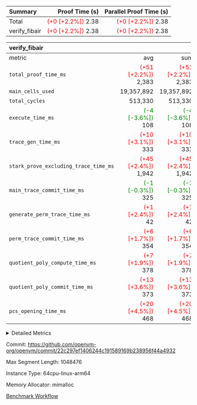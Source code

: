 | Summary | Proof Time (s) | Parallel Proof Time (s) |
|:---|---:|---:|
| Total | <span style='color: red'>(+0 [+2.2%])</span> 2.38 | <span style='color: red'>(+0 [+2.2%])</span> 2.38 |
| verify_fibair | <span style='color: red'>(+0 [+2.2%])</span> 2.38 | <span style='color: red'>(+0 [+2.2%])</span> 2.38 |


| verify_fibair |||||
|:---|---:|---:|---:|---:|
|metric|avg|sum|max|min|
| `total_proof_time_ms ` | <span style='color: red'>(+51 [+2.2%])</span> 2,383 | <span style='color: red'>(+51 [+2.2%])</span> 2,383 | <span style='color: red'>(+51 [+2.2%])</span> 2,383 | <span style='color: red'>(+51 [+2.2%])</span> 2,383 |
| `main_cells_used     ` |  19,357,892 |  19,357,892 |  19,357,892 |  19,357,892 |
| `total_cycles        ` |  513,330 |  513,330 |  513,330 |  513,330 |
| `execute_time_ms     ` | <span style='color: green'>(-4 [-3.6%])</span> 108 | <span style='color: green'>(-4 [-3.6%])</span> 108 | <span style='color: green'>(-4 [-3.6%])</span> 108 | <span style='color: green'>(-4 [-3.6%])</span> 108 |
| `trace_gen_time_ms   ` | <span style='color: red'>(+10 [+3.1%])</span> 333 | <span style='color: red'>(+10 [+3.1%])</span> 333 | <span style='color: red'>(+10 [+3.1%])</span> 333 | <span style='color: red'>(+10 [+3.1%])</span> 333 |
| `stark_prove_excluding_trace_time_ms` | <span style='color: red'>(+45 [+2.4%])</span> 1,942 | <span style='color: red'>(+45 [+2.4%])</span> 1,942 | <span style='color: red'>(+45 [+2.4%])</span> 1,942 | <span style='color: red'>(+45 [+2.4%])</span> 1,942 |
| `main_trace_commit_time_ms` | <span style='color: green'>(-1 [-0.3%])</span> 325 | <span style='color: green'>(-1 [-0.3%])</span> 325 | <span style='color: green'>(-1 [-0.3%])</span> 325 | <span style='color: green'>(-1 [-0.3%])</span> 325 |
| `generate_perm_trace_time_ms` | <span style='color: red'>(+1 [+2.4%])</span> 42 | <span style='color: red'>(+1 [+2.4%])</span> 42 | <span style='color: red'>(+1 [+2.4%])</span> 42 | <span style='color: red'>(+1 [+2.4%])</span> 42 |
| `perm_trace_commit_time_ms` | <span style='color: red'>(+6 [+1.7%])</span> 354 | <span style='color: red'>(+6 [+1.7%])</span> 354 | <span style='color: red'>(+6 [+1.7%])</span> 354 | <span style='color: red'>(+6 [+1.7%])</span> 354 |
| `quotient_poly_compute_time_ms` | <span style='color: red'>(+7 [+1.9%])</span> 378 | <span style='color: red'>(+7 [+1.9%])</span> 378 | <span style='color: red'>(+7 [+1.9%])</span> 378 | <span style='color: red'>(+7 [+1.9%])</span> 378 |
| `quotient_poly_commit_time_ms` | <span style='color: red'>(+13 [+3.6%])</span> 373 | <span style='color: red'>(+13 [+3.6%])</span> 373 | <span style='color: red'>(+13 [+3.6%])</span> 373 | <span style='color: red'>(+13 [+3.6%])</span> 373 |
| `pcs_opening_time_ms ` | <span style='color: red'>(+20 [+4.5%])</span> 468 | <span style='color: red'>(+20 [+4.5%])</span> 468 | <span style='color: red'>(+20 [+4.5%])</span> 468 | <span style='color: red'>(+20 [+4.5%])</span> 468 |



<details>
<summary>Detailed Metrics</summary>

|  | verify_program_compile_ms | total_cells | stark_prove_excluding_trace_time_ms | quotient_poly_compute_time_ms | quotient_poly_commit_time_ms | perm_trace_commit_time_ms | pcs_opening_time_ms | main_trace_commit_time_ms |
| --- | --- | --- | --- | --- | --- | --- | --- |
|  | 4 | 65,536 | 70 | 3 | 14 | 0 | 35 | 16 | 

| air_name | rows | quotient_deg | main_cols | interactions | constraints | cells |
| --- | --- | --- | --- | --- | --- | --- |
| AccessAdapterAir<2> |  | 4 |  | 5 | 12 |  | 
| AccessAdapterAir<4> |  | 4 |  | 5 | 12 |  | 
| AccessAdapterAir<8> |  | 4 |  | 5 | 12 |  | 
| FibonacciAir | 32,768 | 1 | 2 |  | 5 | 65,536 | 
| FriReducedOpeningAir |  | 4 |  | 31 | 53 |  | 
| NativePoseidon2Air<BabyBearParameters>, 1> |  | 4 |  | 176 | 590 |  | 
| PhantomAir |  | 4 |  | 3 | 4 |  | 
| ProgramAir |  | 1 |  | 1 | 4 |  | 
| VariableRangeCheckerAir |  | 1 |  | 1 | 4 |  | 
| VmAirWrapper<BranchNativeAdapterAir, BranchEqualCoreAir<1> |  | 2 |  | 11 | 23 |  | 
| VmAirWrapper<JalNativeAdapterAir, JalCoreAir> |  | 4 |  | 7 | 6 |  | 
| VmAirWrapper<NativeAdapterAir<2, 0>, PublicValuesCoreAir> |  | 4 |  | 11 | 22 |  | 
| VmAirWrapper<NativeAdapterAir<2, 1>, FieldArithmeticCoreAir> |  | 4 |  | 15 | 23 |  | 
| VmAirWrapper<NativeLoadStoreAdapterAir<1>, NativeLoadStoreCoreAir<1> |  | 4 |  | 15 | 20 |  | 
| VmAirWrapper<NativeLoadStoreAdapterAir<4>, NativeLoadStoreCoreAir<4> |  | 4 |  | 15 | 20 |  | 
| VmAirWrapper<NativeVectorizedAdapterAir<4>, FieldExtensionCoreAir> |  | 4 |  | 15 | 23 |  | 
| VmConnectorAir |  | 4 |  | 3 | 8 |  | 
| VolatileBoundaryAir |  | 4 |  | 4 | 16 |  | 

| group | trace_gen_time_ms | total_proof_time_ms | total_cycles | total_cells | stark_prove_excluding_trace_time_ms | quotient_poly_compute_time_ms | quotient_poly_commit_time_ms | perm_trace_commit_time_ms | pcs_opening_time_ms | main_trace_commit_time_ms | main_cells_used | generate_perm_trace_time_ms | execute_time_ms |
| --- | --- | --- | --- | --- | --- | --- | --- | --- | --- | --- | --- | --- | --- |
| verify_fibair | 333 | 2,383 | 513,330 | 50,170,008 | 1,942 | 378 | 373 | 354 | 468 | 325 | 19,357,892 | 42 | 108 | 

| group | air_name | rows | prep_cols | perm_cols | main_cols | cells |
| --- | --- | --- | --- | --- | --- | --- |
| verify_fibair | AccessAdapterAir<2> | 65,536 |  | 16 | 11 | 1,769,472 | 
| verify_fibair | AccessAdapterAir<4> | 32,768 |  | 16 | 13 | 950,272 | 
| verify_fibair | AccessAdapterAir<8> | 128 |  | 16 | 17 | 4,224 | 
| verify_fibair | FriReducedOpeningAir | 1,024 |  | 36 | 26 | 63,488 | 
| verify_fibair | NativePoseidon2Air<BabyBearParameters>, 1> | 16,384 |  | 356 | 399 | 12,369,920 | 
| verify_fibair | PhantomAir | 16,384 |  | 8 | 6 | 229,376 | 
| verify_fibair | ProgramAir | 8,192 |  | 8 | 10 | 147,456 | 
| verify_fibair | VariableRangeCheckerAir | 262,144 | 2 | 8 | 1 | 2,359,296 | 
| verify_fibair | VmAirWrapper<BranchNativeAdapterAir, BranchEqualCoreAir<1> | 131,072 |  | 28 | 23 | 6,684,672 | 
| verify_fibair | VmAirWrapper<JalNativeAdapterAir, JalCoreAir> | 16,384 |  | 12 | 10 | 360,448 | 
| verify_fibair | VmAirWrapper<NativeAdapterAir<2, 1>, FieldArithmeticCoreAir> | 262,144 |  | 20 | 30 | 13,107,200 | 
| verify_fibair | VmAirWrapper<NativeLoadStoreAdapterAir<1>, NativeLoadStoreCoreAir<1> | 131,072 |  | 36 | 25 | 7,995,392 | 
| verify_fibair | VmAirWrapper<NativeLoadStoreAdapterAir<4>, NativeLoadStoreCoreAir<4> | 16,384 |  | 36 | 34 | 1,146,880 | 
| verify_fibair | VmAirWrapper<NativeVectorizedAdapterAir<4>, FieldExtensionCoreAir> | 8,192 |  | 20 | 40 | 491,520 | 
| verify_fibair | VmConnectorAir | 2 | 1 | 8 | 4 | 24 | 
| verify_fibair | VolatileBoundaryAir | 131,072 |  | 8 | 11 | 2,490,368 | 

</details>


Commit: https://github.com/openvm-org/openvm/commit/22c297ef1406244c191589169b238956f44a4932

Max Segment Length: 1048476

Instance Type: 64cpu-linux-arm64

Memory Allocator: mimalloc

[Benchmark Workflow](https://github.com/openvm-org/openvm/actions/runs/12937675728)
